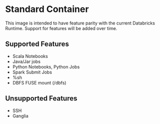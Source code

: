 # Standard Container

This image is intended to have feature parity with the current Databricks Runtime.
Support for features will be added over time.

## Supported Features
  - Scala Notebooks
  - Java/Jar jobs
  - Python Notebooks, Python Jobs
  - Spark Submit Jobs
  - %sh
  - DBFS FUSE mount (/dbfs)

## Unsupported Features
  - SSH
  - Ganglia
